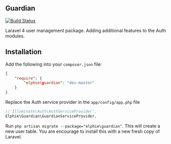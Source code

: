 ## Guardian

[![Build Status](https://travis-ci.org/theelphie/guardian.png?branch=master)](https://travis-ci.org/theelphie/guardian)

Laravel 4 user management package. Adding additional features to the Auth modules.

## Installation

Add the following into your `composer.json` file:

```json
{
	"require": {
		"elphie\guardian": "dev-master"
	}
}
```

Replace the Auth service provider in the `app/config/app.php` file

``` php
//'Illuminate\Auth\AuthServiceProvider',
Elphie\Guardian\GuardianServiceProvider,
```

Run `php artisan migrate --package="elphie\guardian"`. This will create a new user table. You are encourage to install this with a new fresh copy of Laravel.